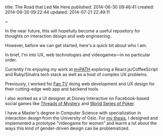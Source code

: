 title: The Road that Led Me Here
published: 2014-06-30 09:46:41
created: 2014-06-30 09:22:44
updated: 2014-07-21 22:49:11

~

In the near future, this will hopefully become a useful repository for thoughts on interaction design and web engineering.

However, before we can get started, here's a quick bit about who I am.

In brief, I'm into UX, web technologies and videogames—in no particular order.

Currently I'm enjoying my work at [m›PATH](https://vimeo.com/163183683) exploring a React.js/CoffeeScript and Ruby/Sinatra tech stack as well as a host of complex UX problems.

Previously, I worked for [Fan TV](http://allthingsd.com/20130530/fanhattan-debuts-pint-size-fan-tv-set-top-box-to-simplify-the-living-room/) doing web development and UX design for their cutting-edge web app and backend tools.

I also worked as a UI designer at Disney Interactive on Facebook-based social games like [Threads of Mystery](https://web.archive.org/web/20130105035021/http://www.insidesocialgames.com/2012/08/17/threads-of-mystery-review/) and [World Series of Poker](http://www.wsop.com/news/2010/Jul/3017/WSOP-FACEBOOK-POKER-GAME-AVAILABLE-NOW.html).

I have a Master's degree in Computer Science with specialization in interaction design from the University of Oslo. For [my thesis](https://www.duo.uio.no/handle/10852/10115), I designed and implemented a prototype “videogame for women” and learnt a lot about the ways this kind of gender-driven design can be problematized.
